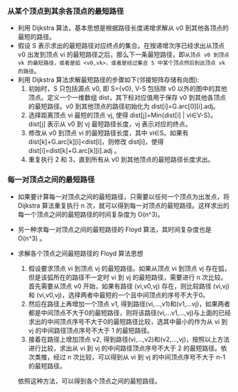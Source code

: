 
### 从某个顶点到其余各顶点的最短路径

- 利用 Dijkstra 算法，基本思想是根据路径长度递增求解从 v0 到其他各顶点的最短的路径。
- 假设 S 表示求出的最短路径对应终点的集合。在按递增次序已经求出从顶点 v0 出发到顶点 vi 的最短路径之后，那么下一条最短路径，即`从顶点 v0 到顶点 vk 的最短路径，或者是弧 <v0,vk>，或者是经过集合 S 中某个顶点然后到达顶点 vk 的路径`。
- 利用 Dijkstra 算法求解最短路径的步骤如下(邻接矩阵存储有向图):
    1. 初始时，S 只包括源点 v0, 即 S={v0}, V-S 包括除 v0 以外的图中的其他顶点。定义一个一维数组 dist，其下标对应值用于保存 v0 到其他各顶点的最短路径。v0 到其他顶点的路径初始化为 dist[i]=G.arc[0][i].adj。
    2. 选择距离顶点 vi 最短的顶点 vj, 使得 dist[j]=Min{dist[i] | vi∈V-S}。dist[j] 表示从 v0 到 vj 最短路径长度，vj 表示对应的终点。
    3. 修改从 v0 到顶点 vi 的最短路径长度，其中 vi∈S。如果有 dist[k]+G.arc[k][i]<dist[i]，则修改 dist[i]，使得 dist[i]=dist[k]+G.arc[k][i].adj 。
    4. 重复执行 2 和 3，直到所有从 v0 到其他顶点的最短路径长度求出。


### 每一对顶点之间的最短路径

- 如果要计算每一对顶点之间的最短路径，只需要以任何一个顶点为出发点，将 Dijkstra 算法重复执行 n 次，就可以得到每一对顶点的最短路径。这样求出的每一个顶点之间的最短路径的时间复杂度为 O(n^3)。
- 另一种求每一对顶点之间的最短路径的 Floyd 算法，其时间复杂度也是 O(n^3) 。
- 求解各个顶点之间最短路径的 Floyd 算法思想

    1. 假设要求顶点 vi 到顶点 vj 的最短路径。如果从顶点 vi 到顶点 vj 存在弧，但是该弧所在的路径不一定时 vi 到 vj 的最短路径，需要进行 n 次比较。首先需要从顶点 v0 开始，如果有路径 (vi,v0,vj) 存在，则比较路径 (vi,vj) 和 (vi,v0,vj)，选择两者中最短的一个且中间顶点的序号不大于0。
    2. 然后在路径上再增加一个顶点 v1, 得到路径(vi,...,v1)和(v1,...vj)，如果两者都是中间顶点不大于0的最短路径，则将该路径(vi,...v1,...,vj)与上面的已经求出的中间顶点序号不大于0的最短路径比较，选其中最小的作为从 vi 到 vj 的中间路径顶点序号不大于 1 的最短路径。
    3. 接着在路径上增加顶点 v2, 得到路径(vi,...,v2)和(v2,...,vj)，按照以上方法进行比较，求出从 vi 到 vj 的中间路径顶点序号不大于 2 的最短路径。依次类推，经过 n 次比较，可以得到从 vi 到 vj 的中间顶点序号不大于 n-1 的最短路径。
    
    依照这种方法，可以得到各个顶点之间的最短路径。
